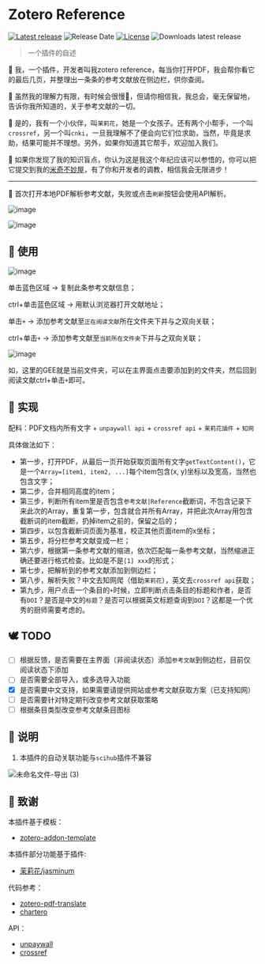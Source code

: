 # Zotero Reference

[![Latest release](https://img.shields.io/github/v/release/MuiseDestiny/zotero-reference)](https://github.com/MuiseDestiny/zotero-reference/releases)
![Release Date](https://img.shields.io/github/release-date/MuiseDestiny/zotero-reference?color=9cf)
[![License](https://img.shields.io/github/license/MuiseDestiny/zotero-reference)](https://github.com/MuiseDestiny/zotero-reference/blob/master/LICENSE)
![Downloads latest release](https://img.shields.io/github/downloads/MuiseDestiny/zotero-reference/latest/total?color=yellow)

> 一个插件的自述

🎉 我，一个插件，开发者叫我zotero reference，每当你打开PDF，我会帮你看它的最后几页，并整理出一条条的参考文献放在侧边栏，供你查阅。

🐇 虽然我的理解力有限，有时候会很慢🐌，但请你相信我，我总会，毫无保留地，告诉你我所知道的，关于参考文献的一切。

👻 是的，我有一个小伙伴，叫`茉莉花`，她是一个女孩子。还有两个小帮手，一个叫`crossref`，另一个叫`cnki`，一旦我理解不了便会向它们位求助，当然，毕竟是求助，结果可能并不理想。另外，如果你知道其它帮手，欢迎加入我们。

👋 如果你发现了我的知识盲点，你认为这是我这个年纪应该可以参悟的，你可以把它提交到我的[米奇不妙屋](https://github.com/MuiseDestiny/zotero-reference/issues/6)，有了你和开发者的调教，相信我会无限进步！

--- 

🎈 首次打开本地PDF解析参考文献，失败或点击`刷新`按钮会使用API解析。

![image](https://user-images.githubusercontent.com/51939531/208280890-582f40f4-8ea4-41dd-b09e-5ef1f077b8c4.png)

![image](https://user-images.githubusercontent.com/51939531/208114512-2b58ebcb-ca34-4187-93b2-d7f96b0ea4c2.png)

## 👋 使用
![image](https://user-images.githubusercontent.com/51939531/208303590-dfe6f3cf-cd48-4afe-90a0-9cce6ff5f9cb.png)

单击蓝色区域 -> 复制此条参考文献信息；

ctrl+单击蓝色区域 -> 用默认浏览器打开文献地址；

单击`+` -> 添加参考文献至`正在阅读文献`所在文件夹下并与之双向关联；

ctrl+单击`+` -> 添加参考文献至`当前所在文件夹`下并与之双向关联；

![image](https://user-images.githubusercontent.com/51939531/208303399-0dc09046-997c-4809-8639-9100001e6002.png)

如，这里的GEE就是当前文件夹，可以在主界面点击要添加到的文件夹，然后回到阅读文献ctrl+单击`+`即可。

## 🌸 实现
配料：PDF文档内所有文字 + `unpaywall api` + `crossref api` + `茉莉花插件` + `知网`

具体做法如下：

- 第一步，打开PDF，从最后一页开始获取页面所有文字`getTextContent()`，它是一个`Array=[item1, item2, ...]`每个item包含(x, y)坐标以及宽高，当然也包含文字；
- 第二步，合并相同高度的item；
- 第三步，判断所有item里是否包含`参考文献|Reference`截断词，不包含记录下来此次的Array，重复第一步，包含就合并所有Array，并把此次Array用包含截断词的item截断，扔掉item之前的，保留之后的；
- 第四步，以包含截断词页面为基准，校正其他页面item的x坐标；
- 第五步，将分栏参考文献变成一栏；
- 第六步，根据第一条参考文献的缩进，依次匹配每一条参考文献，当然缩进正确还要进行格式检查。比如是不是`[1] xxx`的形式；
- 第七步，把解析到的参考文献添加到侧边栏；
- 第八步，解析失败？中文去知网爬（借助`茉莉花`），英文去`crossref api`获取；
- 第九步，用户点击一个条目的`+`时候，立即判断点击条目的标题和作者，是否有`DOI`？是否是中文的`标题`？是否可以根据英文标题查询到`DOI`？这都是一个优秀的厨师需要考虑的。

## 🕊️ TODO
- [ ] 根据反馈，是否需要在主界面（非阅读状态）添加`参考文献`到侧边栏，目前仅阅读状态下添加
- [ ] 是否需要全部导入，或多选导入功能
- [x] 是否需要中文支持，如果需要请提供网站或参考文献获取方案（已支持知网）
- [ ] 是否需要针对特定期刊改变参考文献获取策略
- [ ] 根据条目类型改变参考文献条目图标

## 👋 说明

1. 本插件的自动关联功能与`scihub`插件不兼容

![未命名文件-导出 (3)](https://user-images.githubusercontent.com/51939531/208129588-e26ff970-7412-4c3f-9c1c-405514b10509.png)

## 🍭 致谢

本插件基于模板：

- [zotero-addon-template](https://github.com/windingwind/zotero-addon-template)

本插件部分功能基于插件:

- [茉莉花/jasminum](https://github.com/l0o0/jasminum)

代码参考：

- [zotero-pdf-translate](https://github.com/windingwind/zotero-pdf-translate)
- [chartero](https://github.com/volatile-static/Chartero)

API：
- [unpaywall](https://api.unpaywall.org/)
- [crossref](https://github.com/CrossRef/rest-api-doc)
